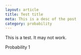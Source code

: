 ```yaml
---
layout: article
title: Test title
meta: This is a desc of the post
category: probability
---
```


This is a test. It may not work.

Probability 1
